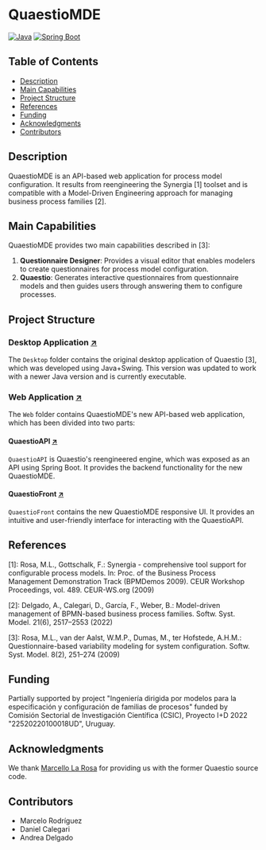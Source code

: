 # QuaestioMDE

<!-- [![License](https://img.shields.io/badge/license-MIT-blue.svg)](LICENSE) -->

[![Java](https://img.shields.io/badge/Java-17-orange.svg)](https://www.java.com/)
[![Spring Boot](https://img.shields.io/badge/Spring%20Boot-3.x-green.svg)](https://spring.io/projects/spring-boot)

## Table of Contents

- [Description](#description)
- [Main Capabilities](#main-capabilities)
- [Project Structure](#project-structure)
- [References](#references)
- [Funding](#funding)
- [Acknowledgments](#acknowledgments)
- [Contributors](#contributors)

## Description

QuaestioMDE is an API-based web application for process model configuration. It results from reengineering the Synergia [1] toolset and is compatible with a Model-Driven Engineering approach for managing business process families [2].

## Main Capabilities

QuaestioMDE provides two main capabilities described in [3]:

1. **Questionnaire Designer**: Provides a visual editor that enables modelers to create questionnaires for process model configuration.
2. **Quaestio**: Generates interactive questionnaires from questionnaire models and then guides users through answering them to configure processes.

## Project Structure

### Desktop Application [↗](/Desktop)

The `Desktop` folder contains the original desktop application of Quaestio [3], which was developed using Java+Swing. This version was updated to work with a newer Java version and is currently executable.

### Web Application [↗](/Web)

The `Web` folder contains QuaestioMDE's new API-based web application, which has been divided into two parts:

#### QuaestioAPI [↗](/Web/QuaestioAPI)

`QuaestioAPI` is Quaestio's reengineered engine, which was exposed as an API using Spring Boot. It provides the backend functionality for the new QuaestioMDE.

#### QuaestioFront [↗](/Web/QuaestioFront)

`QuaestioFront` contains the new QuaestioMDE responsive UI. It provides an intuitive and user-friendly interface for interacting with the QuaestioAPI.

## References

[1]: Rosa, M.L., Gottschalk, F.: Synergia - comprehensive tool support for configurable process models. In: Proc. of the Business Process Management Demonstration Track (BPMDemos 2009). CEUR Workshop Proceedings, vol. 489. CEUR-WS.org (2009)

[2]: Delgado, A., Calegari, D., García, F., Weber, B.: Model-driven management of BPMN-based business process families. Softw. Syst. Model. 21(6), 2517–2553 (2022)

[3]: Rosa, M.L., van der Aalst, W.M.P., Dumas, M., ter Hofstede, A.H.M.: Questionnaire-based variability modeling for system configuration. Softw. Syst. Model. 8(2), 251–274 (2009)

## Funding

Partially supported by project "Ingeniería dirigida por modelos para la especificación y configuración de familias de procesos" funded by Comisión Sectorial de Investigación Científica (CSIC), Proyecto I+D 2022 "22520220100018UD", Uruguay.

## Acknowledgments

We thank [Marcello La Rosa](https://www.marcellolarosa.com/) for providing us with the former Quaestio source code.

## Contributors

- Marcelo Rodríguez
- Daniel Calegari
- Andrea Delgado
